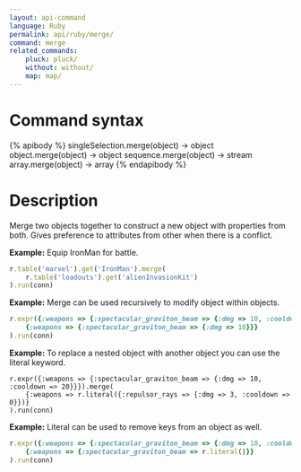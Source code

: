 ```yaml
---
layout: api-command
language: Ruby
permalink: api/ruby/merge/
command: merge
related_commands:
    pluck: pluck/
    without: without/
    map: map/
---
```


# Command syntax #

{% apibody %}
singleSelection.merge(object) &rarr; object
object.merge(object) &rarr; object
sequence.merge(object) &rarr; stream
array.merge(object) &rarr; array
{% endapibody %}

# Description #

Merge two objects together to construct a new object with properties from both. Gives preference to attributes from other when there is a conflict.

__Example:__ Equip IronMan for battle.

```rb
r.table('marvel').get('IronMan').merge(
    r.table('loadouts').get('alienInvasionKit')
).run(conn)
```

__Example:__ Merge can be used recursively to modify object within objects.

```rb
r.expr({:weapons => {:spectacular_graviton_beam => {:dmg => 10, :cooldown => 20}}}).merge(
    {:weapons => {:spectacular_graviton_beam => {:dmg => 10}}}
).run(conn)
```

__Example:__ To replace a nested object with another object you can use the literal keyword.

```
r.expr({:weapons => {:spectacular_graviton_beam => {:dmg => 10, :cooldown => 20}}}).merge(
    {:weapons => r.literal({:repulsor_rays => {:dmg => 3, :cooldown => 0}})}
).run(conn)
```


__Example:__ Literal can be used to remove keys from an object as well.

```rb
r.expr({:weapons => {:spectacular_graviton_beam => {:dmg => 10, :cooldown => 20}}}).merge(
    {:weapons => {:spectacular_graviton_beam => r.literal()}}
).run(conn)
```

